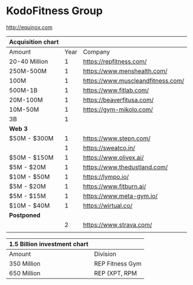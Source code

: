 # KodoFitness Group

http://equinox.com

| **Acquisition chart**  |  |  |
| --- | --- | --- |
| Amount | Year | Company |
| 20-40 Million | 1 | https://repfitness.com/ |
| 250M-500M | 1 | https://www.menshealth.com/ |
| 100M | 1 | https://www.muscleandfitness.com/ |
| 500M-1B | 1 | https://www.fitlab.com/ |
| 20M-100M | 1 | https://beaverfitusa.com/  |
| 10M-50M | 1 | https://gym-mikolo.com/ |
| 3B | 1 |   |
| **Web 3** |  |  |
| $50M - $300M | 1 | https://www.stepn.com/ |
|  | 1 | https://sweatco.in/ |
| $50M - $150M | 1 | https://www.olivex.ai/ |
| $5M - $20M | 1 | https://www.thedustland.com/ |
| $10M - $50M | 1 | https://lympo.io/ |
| $5M - $20M | 1 | https://www.fitburn.ai/ |
| $5M - $15M | 1 | https://www.meta-gym.io/ |
| $10M - $40M | 1 | https://wirtual.co/ |
| **Postponed** |  |  |
|  | 2 | https://www.strava.com/ |
|  |  |  |

| **1.5 Billion investment chart**  |  |
| --- | --- |
| Amount | Division |
| 350 Million | REP Fitness Gym |
| 650 Million | REP (XPT, RPM
